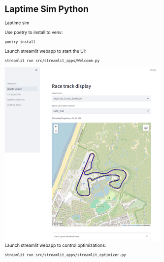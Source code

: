 # Laptime Sim Python
Laptime sim

Use poetry to install to venv:
```console 
poetry install
```
Launch streamlit webapp to start the UI:
```console
streamlit run src/streamlit_apps/Welcome.py
```

![alt text](/images/streamlit_trackview.png)
Launch streamlit webapp to control optimizations:
```console
streamlit run src/streamlit_apps/streamlit_optimizer.py
```
